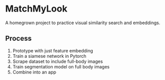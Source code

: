 # MatchMyLook

A homegrown project to practice visual similarity search and embeddings. 

## Process
1. Prototype with just feature embedding
2. Train a siamese network in Pytorch
3. Scrape dataset to include full-body images
4. Train segmentation model on full body images
5. Combine into an app